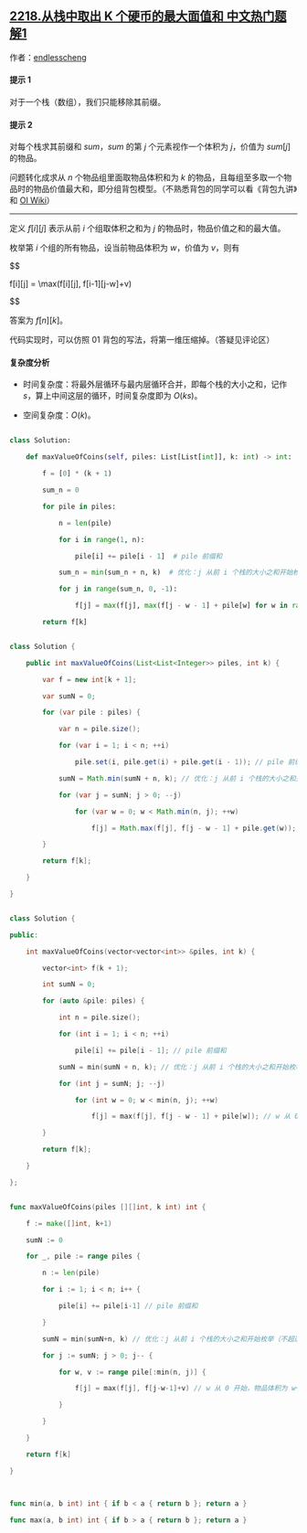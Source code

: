 ## [2218.从栈中取出 K 个硬币的最大面值和 中文热门题解1](https://leetcode.cn/problems/maximum-value-of-k-coins-from-piles/solutions/100000/zhuan-hua-cheng-fen-zu-bei-bao-pythongoc-3xnk)

作者：[endlesscheng](https://leetcode.cn/u/endlesscheng)
#### 提示 1

对于一个栈（数组），我们只能移除其前缀。

#### 提示 2

对每个栈求其前缀和 $\textit{sum}$，$\textit{sum}$ 的第 $j$ 个元素视作一个体积为 $j$，价值为 $\textit{sum}[j]$ 的物品。

问题转化成求从 $n$ 个物品组里面取物品体积和为 $k$ 的物品，且每组至多取一个物品时的物品价值最大和，即分组背包模型。（不熟悉背包的同学可以看《背包九讲》和 [OI Wiki](https://oi-wiki.org/dp/knapsack/)）

---

定义 $f[i][j]$ 表示从前 $i$ 个组取体积之和为 $j$ 的物品时，物品价值之和的最大值。

枚举第 $i$ 个组的所有物品，设当前物品体积为 $w$，价值为 $v$，则有

$$
f[i][j] = \max(f[i][j], f[i-1][j-w]+v)
$$

答案为 $f[n][k]$。

代码实现时，可以仿照 01 背包的写法，将第一维压缩掉。（答疑见评论区）

#### 复杂度分析

- 时间复杂度：将最外层循环与最内层循环合并，即每个栈的大小之和，记作 $\textit{s}$，算上中间这层的循环，时间复杂度即为 $O(ks)$。
- 空间复杂度：$O(k)$。

```Python [sol1-Python3]
class Solution:
    def maxValueOfCoins(self, piles: List[List[int]], k: int) -> int:
        f = [0] * (k + 1)
        sum_n = 0
        for pile in piles:
            n = len(pile)
            for i in range(1, n):
                pile[i] += pile[i - 1]  # pile 前缀和
            sum_n = min(sum_n + n, k)  # 优化：j 从前 i 个栈的大小之和开始枚举（不超过 k）
            for j in range(sum_n, 0, -1):
                f[j] = max(f[j], max(f[j - w - 1] + pile[w] for w in range(min(n, j))))  # w 从 0 开始，物品体积为 w+1
        return f[k]
```

```java [sol1-Java]
class Solution {
    public int maxValueOfCoins(List<List<Integer>> piles, int k) {
        var f = new int[k + 1];
        var sumN = 0;
        for (var pile : piles) {
            var n = pile.size();
            for (var i = 1; i < n; ++i)
                pile.set(i, pile.get(i) + pile.get(i - 1)); // pile 前缀和
            sumN = Math.min(sumN + n, k); // 优化：j 从前 i 个栈的大小之和开始枚举（不超过 k）
            for (var j = sumN; j > 0; --j)
                for (var w = 0; w < Math.min(n, j); ++w)
                    f[j] = Math.max(f[j], f[j - w - 1] + pile.get(w)); // w 从 0 开始，物品体积为 w+1
        }
        return f[k];
    }
}
```

```C++ [sol1-C++]
class Solution {
public:
    int maxValueOfCoins(vector<vector<int>> &piles, int k) {
        vector<int> f(k + 1);
        int sumN = 0;
        for (auto &pile: piles) {
            int n = pile.size();
            for (int i = 1; i < n; ++i)
                pile[i] += pile[i - 1]; // pile 前缀和
            sumN = min(sumN + n, k); // 优化：j 从前 i 个栈的大小之和开始枚举（不超过 k）
            for (int j = sumN; j; --j)
                for (int w = 0; w < min(n, j); ++w)
                    f[j] = max(f[j], f[j - w - 1] + pile[w]); // w 从 0 开始，物品体积为 w+1
        }
        return f[k];
    }
};
```

```go [sol1-Go]
func maxValueOfCoins(piles [][]int, k int) int {
	f := make([]int, k+1)
	sumN := 0
	for _, pile := range piles {
		n := len(pile)
		for i := 1; i < n; i++ {
			pile[i] += pile[i-1] // pile 前缀和
		}
		sumN = min(sumN+n, k) // 优化：j 从前 i 个栈的大小之和开始枚举（不超过 k）
		for j := sumN; j > 0; j-- {
			for w, v := range pile[:min(n, j)] {
				f[j] = max(f[j], f[j-w-1]+v) // w 从 0 开始，物品体积为 w+1
			}
		}
	}
	return f[k]
}

func min(a, b int) int { if b < a { return b }; return a }
func max(a, b int) int { if b > a { return b }; return a }
```